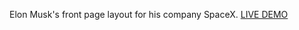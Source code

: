 Elon Musk's front page layout for his company SpaceX.
[LIVE DEMO](https://metkiyd.github.io/testAssignment/)
